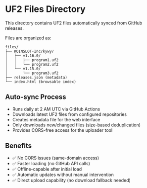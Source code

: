 # UF2 Files Directory

This directory contains UF2 files automatically synced from GitHub releases.

Files are organized as:
```
files/
├── KOINSLOT-Inc/kywy/
│   ├── v1.16.0/
│   │   ├── program1.uf2
│   │   └── program2.uf2
│   └── v1.15.0/
│       └── program3.uf2
├── releases.json (metadata)
└── index.html (browsable index)
```

## Auto-sync Process

- Runs daily at 2 AM UTC via GitHub Actions
- Downloads latest UF2 files from configured repositories  
- Creates metadata file for the web interface
- Only downloads new/changed files (size-based deduplication)
- Provides CORS-free access for the uploader tool

## Benefits

- ✅ No CORS issues (same-domain access)
- ✅ Faster loading (no GitHub API calls)
- ✅ Offline-capable after initial load
- ✅ Automatic updates without manual intervention
- ✅ Direct upload capability (no download fallback needed)
